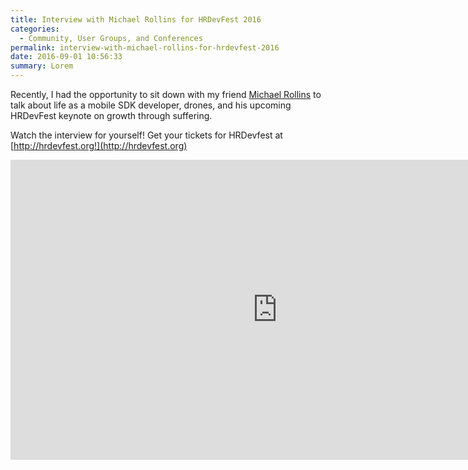 ```yaml
---
title: Interview with Michael Rollins for HRDevFest 2016
categories:
  - Community, User Groups, and Conferences
permalink: interview-with-michael-rollins-for-hrdevfest-2016
date: 2016-09-01 10:56:33
summary: Lorem
---
```


Recently, I had the opportunity to sit down with my friend [Michael Rollins](http://www.rollins.io) to talk about life as a mobile SDK developer, drones, and his upcoming HRDevFest keynote on growth through suffering.

Watch the interview for yourself!  Get your tickets for HRDevfest at [http://hrdevfest.org!](http://hrdevfest.org)

<iframe width="854" height="480" src="https://www.youtube.com/embed/J5vov9TuNOU" frameborder="0" allowfullscreen></iframe>

